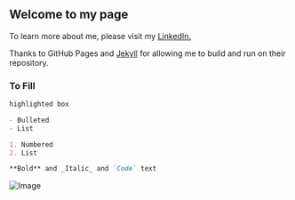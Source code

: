 ## Welcome to my page

To learn more about me, please visit my [LinkedIn.](https://www.linkedin.com/in/tracy-d-362180129/)

Thanks to GitHub Pages and [Jekyll](https://jekyllrb.com/) for allowing me to build and run on their repository.

### To Fill

```markdown
highlighted box

- Bulleted
- List

1. Numbered
2. List

**Bold** and _Italic_ and `Code` text

```

![Image](https://s3.amazonaws.com/cdn-origin-etr.akc.org/wp-content/uploads/2017/11/12231413/Labrador-Retriever-MP.jpg)

